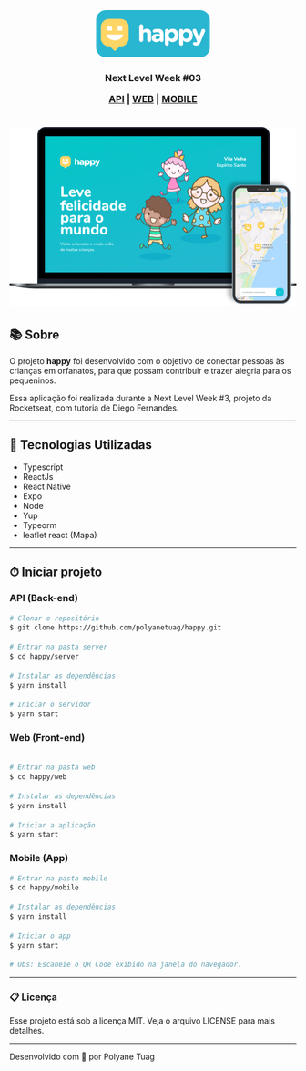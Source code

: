 <p align="center">
  <img width= '200' src=".github/happy-logo.png">
</p>


<h3 align="center"> Next Level Week #03 

 [API](##-API-(Back-end)) | [WEB](##-WEB-(Front-end)) | [MOBILE](##-MOBILE-(App))
 
</h3>

<h1 align="center">
    <img src=".github/happy-interface.png">
</h1>

## 📚 Sobre 

O projeto **happy** foi desenvolvido com o objetivo de conectar pessoas às crianças em orfanatos, para que possam contribuir e trazer alegria para os pequeninos.

Essa aplicação foi realizada durante a Next Level Week #3, projeto da Rocketseat, com tutoria de Diego Fernandes.

---


## 🚀 Tecnologias Utilizadas

- Typescript
- ReactJs
- React Native
- Expo
- Node
- Yup
- Typeorm
- leaflet react (Mapa)

---

## ⏱ Iniciar projeto 

### API (Back-end)


```bash
# Clonar o repositório
$ git clone https://github.com/polyanetuag/happy.git 

# Entrar na pasta server 
$ cd happy/server

# Instalar as dependências
$ yarn install

# Iniciar o servidor
$ yarn start

```

### Web (Front-end)

```bash

# Entrar na pasta web 
$ cd happy/web

# Instalar as dependências
$ yarn install

# Iniciar a aplicação
$ yarn start

```

### Mobile (App)

```bash
# Entrar na pasta mobile
$ cd happy/mobile

# Instalar as dependências
$ yarn install

# Iniciar o app
$ yarn start

# Obs: Escaneie o QR Code exibido na janela do navegador.
```

---

### 📋 Licença

Esse projeto está sob a licença MIT. Veja o arquivo LICENSE para mais detalhes.


---
Desenvolvido com 💜 por Polyane Tuag
